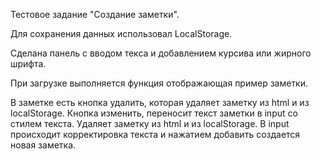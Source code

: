 Тестовое задание "Создание заметки".
 
 Для сохранения данных использовал LocalStorage.
 
Сделана панель с вводом текса и добавлением курсива или жирного шрифта.

При загрузке выполняется функция отображающая пример заметки.

В заметке есть кнопка удалить, которая удаляет заметку из html и из localStorage.
Кнопка изменить, переносит текст заметки в input со стилем текста. Удаляет заметку  из html и из localStorage.
В input происходит корректировка текста и нажатием добавить создается новая заметка.
